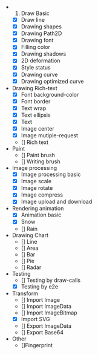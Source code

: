 
- 1. Draw Basic
  - [x] Draw line
  - [x] Drawing shapes
  - [x] Drawing Path2D
  - [x] Drawing font
  - [x] Filling color
  - [x] Drawing shadows
  - [x] 2D deformation
  - [x] Style status
  - [x] Drawing curve
  - [x] Drawing optimized curve 
- Drawing Rich-text 
  - [x] Font background-color
  - [x] Font border
  - [x] Text wrap
  - [x] Text ellipsis
  - [x] Text
  - [x] Image center
  - [x] Image mutiple-request
  - [] Rich text
- Paint
  - [] Paint brush
  - [] Writing brush
- Image processing
  - [x] Image processing basic
  - [x] Image scale
  - [x] Image rotate
  - [x] Image compress
  - [x] Image upload and download
- Rendering animation
  - [x] Animation basic
  - [x] Snow 
  - [] Rain 
- Drawing Chart
  - [] Line
  - [] Area
  - [] Bar
  - [] Pie
  - [] Radar
- Testing
  - [] Testing by draw-calls
  - [x] Testing by e2e
- Transform
  - [] Import Image
  - [] Import ImageData
  - [] Import ImageBitmap
  - [x] Import SVG
  - [] Export ImageData
  - [] Export Base64
- Other
  - []Fingerprint

  
